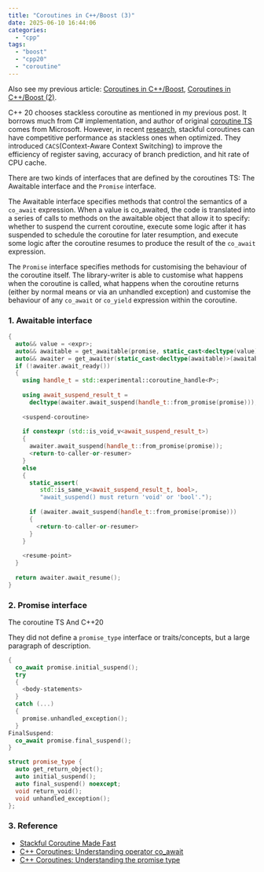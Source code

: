 ```yaml
---
title: "Coroutines in C++/Boost (3)"
date: 2025-06-10 16:44:06
categories: 
  - "cpp"
tags: 
  - "boost"
  - "cpp20"
  - "coroutine"
---
```


Also see my previous article: [Coroutines in C++/Boost](https://www.gonwan.com/2016/01/19/coroutines-in-cpp-boost/), [Coroutines in C++/Boost (2)](https://www.gonwan.com/2025/04/15/coroutines-in-cpp-boost-2/).

C++ 20 chooses stackless coroutine as mentioned in my previous post. It borrows much from C# implementation, and author of original [coroutine TS](https://www.open-std.org/jtc1/sc22/wg21/docs/papers/2018/n4760.pdf) comes from Microsoft. However, in recent [research](https://photonlibos.github.io/blog/stackful-coroutine-made-fast), stackful coroutines can have competitive performance as stackless ones when optimized. They introduced `CACS`(Context-Aware Context Switching) to improve the efficiency of register saving, accuracy of branch prediction, and hit rate of CPU cache.

There are two kinds of interfaces that are defined by the coroutines TS: The Awaitable interface and the `Promise` interface.

The Awaitable interface specifies methods that control the semantics of a `co_await` expression. When a value is co_awaited, the code is translated into a series of calls to methods on the awaitable object that allow it to specify: whether to suspend the current coroutine, execute some logic after it has suspended to schedule the coroutine for later resumption, and execute some logic after the coroutine resumes to produce the result of the `co_await` expression.

The `Promise` interface specifies methods for customising the behaviour of the coroutine itself. The library-writer is able to customise what happens when the coroutine is called, what happens when the coroutine returns (either by normal means or via an unhandled exception) and customise the behaviour of any `co_await` or `co_yield` expression within the coroutine.

### 1. Awaitable interface
```cpp
{
  auto&& value = <expr>;
  auto&& awaitable = get_awaitable(promise, static_cast<decltype(value)>(value));
  auto&& awaiter = get_awaiter(static_cast<decltype(awaitable)>(awaitable));
  if (!awaiter.await_ready())
  {
    using handle_t = std::experimental::coroutine_handle<P>;
 
    using await_suspend_result_t =
      decltype(awaiter.await_suspend(handle_t::from_promise(promise)));
 
    <suspend-coroutine>
 
    if constexpr (std::is_void_v<await_suspend_result_t>)
    {
      awaiter.await_suspend(handle_t::from_promise(promise));
      <return-to-caller-or-resumer>
    }
    else
    {
      static_assert(
         std::is_same_v<await_suspend_result_t, bool>,
         "await_suspend() must return 'void' or 'bool'.");
 
      if (awaiter.await_suspend(handle_t::from_promise(promise)))
      {
        <return-to-caller-or-resumer>
      }
    }
 
    <resume-point>
  }
 
  return awaiter.await_resume();
}
```

### 2. Promise interface
The coroutine TS
And C++20

They did not define a `promise_type` interface or traits/concepts, but a large paragraph of description.
```cpp
{
  co_await promise.initial_suspend();
  try
  {
    <body-statements>
  }
  catch (...)
  {
    promise.unhandled_exception();
  }
FinalSuspend:
  co_await promise.final_suspend();
}
```
```cpp
struct promise_type {
  auto get_return_object();
  auto initial_suspend();
  auto final_suspend() noexcept;
  void return_void();
  void unhandled_exception();
};
```

### 3. Reference
- [Stackful Coroutine Made Fast](https://photonlibos.github.io/blog/stackful-coroutine-made-fast)
- [C++ Coroutines: Understanding operator co_await](https://lewissbaker.github.io/2017/11/17/understanding-operator-co-await)
- [C++ Coroutines: Understanding the promise type](https://lewissbaker.github.io/2018/09/05/understanding-the-promise-type)
